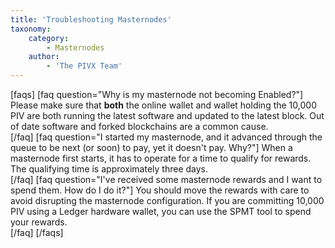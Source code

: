 ```yaml
---
title: 'Troubleshooting Masternodes'
taxonomy:
    category:
        - Masternodes
    author:
        - 'The PIVX Team'
---
```


[faqs]
[faq question="Why is my masternode not becoming Enabled?"]
Please make sure that **both** the online wallet and wallet holding the 10,000 PIV are both running the latest software and updated to the latest block. Out of date software and forked blockchains are a common cause.  
[/faq]
[faq question="I started my masternode, and it advanced through the queue to be next (or soon) to pay, yet it doesn't pay. Why?"]
When a masternode first starts, it has to operate for a time to qualify for rewards. The qualifying time is approximately three days.  
[/faq]
[faq question="I've received some masternode rewards and I want to spend them. How do I do it?"]
You should move the rewards with care to avoid disrupting the masternode configuration. If you are committing 10,000 PIV using a Ledger hardware wallet, you can use the SPMT tool to spend your rewards.  
[/faq]
[/faqs]

